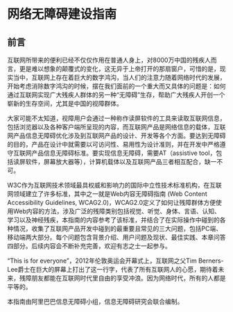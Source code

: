 # 网络无障碍建设指南
## 前言

互联网所带来的便利已经不仅仅作用在普通人身上，对8000万中国的残疾人而言，更是难以想象的颠覆式的变化，这无异于上帝打开的那扇窗户，可惜的是，现实当中，互联网上存在着巨大的数字鸿沟，当人们的注意力随着网络时代的发展，开始考虑消除数字鸿沟的时候，摆在我们面前的一个重大而又具体的问题是：如何通过互联网实现广大残疾人群体的另一种“无障碍”生存，帮助广大残疾人开创一个崭新的生存空间，尤其是中国的视障群体。

大家可能不太知道，视障用户会通过一种称作读屏软件的工具来读取互联网信息，包括浏览器以及各种客户端所呈现的内容，而互联网产品是网络信息的载体，互联网产品信息无障碍优化涉及到互联网产品的设计、开发等各个方面。要达到无障碍的目的，产品在设计中就需要以可访问性、易用性为设计准则，并在开发中严格遵守互联网产品信息无障碍标准。要实现信息无障碍，需要AT（assistive tool，包括读屏软件，屏幕放大器等），计算机载体以及互联网产品三者相互配合，缺一不可。


W3C作为互联网技术领域最具权威和影响力的国际中立性技术标准机构，在互联网领域建立了许多标准，其中之一就是Web内容无障碍指南 (Web Content Accessibility Guidelines, WCAG2.0)，WCAG2.0定义了如何让残障群体方便使用Web内容的方法，涉及广泛的残障类别包括视觉、听觉、身体、言语、认知、学习以及神经残疾，本指南的内容参考了该标准，并结合了在实际操作中碰到的各种情况，收集了互联网产品开发中碰到的最重要且常见的三大问题，包括PC端、移动端两大部分。每个问题包含背景介绍、用户问题及现状、最佳实践、本章问答四部分。后续内容会不断补充完善，欢迎有志之士一起参与。


“This is for everyone”，2012年伦敦奥运会开幕式上，互联网之父Tim Berners-Lee爵士在巨大的屏幕上打出了这一行字，代表了所有互联网人的心愿，期待着未来，残障朋友都能在互联网时代里自由的享受冲浪。因为网络时代，所有的人都是平等的。

本指南由阿里巴巴信息无障碍小组，信息无障碍研究会联合编制。



